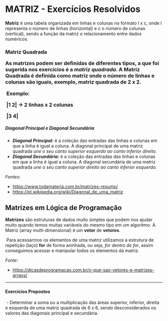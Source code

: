 <h1>MATRIZ - Exercícios Resolvidos</h1>

**Matriz** é uma tabela organizada em linhas e colunas no formato l x c, onde l representa o número de linhas (horizontal) e c o número de colunas (vertical), sendo a função da matriz o relacionamento entre dados numéricos. 

<h3>Matriz Quadrada

As matrizes podem ser definidas de diferentes tipos, a que foi sugerida nos exercícios é a *matriz quadrada*. A Matriz Quadrada é definida como matriz onde o número de linhas e colunas são iguais, exemplo, matriz quadrada de 2 x 2.

​	Exemplo:

​	|1     2|		 -> 2 linhas x 2 colunas

​	|3     4|

<h5>Diagonal Principal e Diagonal Secundária</h5>

 -	***Diagonal Principal:***  é a coleção das entradas das linhas e colunas em que a linha é igual a coluna. A diagonal principal de uma matriz quadrada *une o seu canto superior esquerdo ao canto inferior direito.*
 -	***Diagonal Secundária:*** é a coleção das entradas das linhas e colunas em que a linha é igual a coluna. A diagonal secundária de uma matriz quadrada *une o seu canto superior direito ao canto inferior esquerdo.*

*Fontes:*

 -	 https://www.todamateria.com.br/matrizes-resumo/
 -	 https://pt.wikipedia.org/wiki/Diagonal_de_uma_matriz



<h2>Matrizes em Lógica de Programação</h2>

**Matrizes** são estruturas de dados muito simples que podem nos ajudar muito quando temos muitas variáveis do mesmo tipo em um algoritmo. A Matriz (array multi-dimensional) é um **vetor** de **vetores**.

​	Para acessarmos os elementos de uma matriz utilizamos a estrutura de repetição (laço) **for** de forma aninhada, ou seja, *for dentro de for*, assim conseguimos acessar e manipular todos os elementos da matriz.

*Fonte:*

- https://dicasdeprogramacao.com.br/o-que-sao-vetores-e-matrizes-arrays/

------------------------

<h4>Exercícios Propostos</h4>

​		- Determinar a soma ou a multiplicação das áreas superior, inferior, direita e esquerda de uma matriz quadrada de 6 x 6, sendo desconsiderados os valores das diagonais principal e secundária.